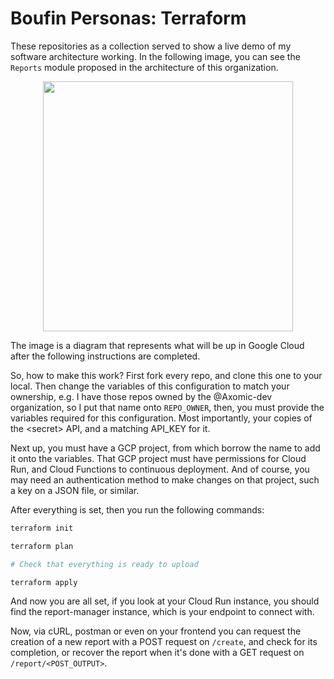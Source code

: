 # Boufin Personas: Terraform

These repositories as a collection served to show a live demo of my software architecture working. In the following image, you can see the `Reports` module proposed in the architecture of this organization.

<p align="center"><img src="https://github.com/Axomic-dev/Report-Terraform/assets/78003979/0bf72311-98e3-4a5c-bbb7-ef3584c2ac42" width="400"/><p/>

The image is a diagram that represents what will be up in Google Cloud after the following instructions are completed.

So, how to make this work? First fork every repo, and clone this one to your local. Then change the variables of this configuration to match your ownership, e.g. I have those repos owned by the @Axomic-dev organization, so I put that name onto `REPO_OWNER`, then, you must provide the variables required for this configuration. Most importantly, your copies of the \<secret> API, and a matching API_KEY for it.

Next up, you must have a GCP project, from which borrow the name to add it onto the variables. That GCP project must have permissions for Cloud Run, and Cloud Functions to continuous deployment. And of course, you may need an authentication method to make changes on that project, such a key on a JSON file, or similar.

After everything is set, then you run the following commands:

```sh
terraform init

terraform plan

# Check that everything is ready to upload

terraform apply
```

And now you are all set, if you look at your Cloud Run instance, you should find the report-manager instance, which is your endpoint to connect with.

Now, via cURL, postman or even on your frontend you can request the creation of a new report with a POST request on `/create`, and check for its completion, or recover the report when it's done with a GET request on `/report/<POST_OUTPUT>`.
